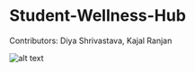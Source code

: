 # Student-Wellness-Hub

Contributors: Diya Shrivastava, Kajal Ranjan 

![alt text](https://github.com/diyaS-15/)
